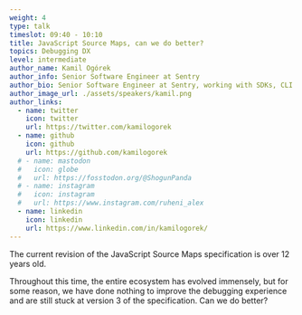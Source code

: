 ```yaml
---
weight: 4
type: talk
timeslot: 09:40 - 10:10
title: JavaScript Source Maps, can we do better?
topics: Debugging DX
level: intermediate
author_name: Kamil Ogórek
author_info: Senior Software Engineer at Sentry
author_bio: Senior Software Engineer at Sentry, working with SDKs, CLI and debugging tooling. Passionate about software development, with a special affinity for web technologies. After hours training and nutrition geek, a weightlifter, a climber, a recreational cyclist, a drummer and a music lover. Loves to cook and admires great food.
author_image_url: ./assets/speakers/kamil.png
author_links: 
  - name: twitter
    icon: twitter
    url: https://twitter.com/kamilogorek
  - name: github
    icon: github
    url: https://github.com/kamilogorek
  # - name: mastodon
  #   icon: globe
  #   url: https://fosstodon.org/@ShogunPanda
  # - name: instagram
  #   icon: instagram
  #   url: https://www.instagram.com/ruheni_alex
  - name: linkedin
    icon: linkedin
    url: https://www.linkedin.com/in/kamilogorek/
---
```


The current revision of the JavaScript Source Maps specification is over 12 years old.

Throughout this time, the entire ecosystem has evolved immensely, but for some reason, we have done nothing to improve the debugging experience and are still stuck at version 3 of the specification. Can we do better?

